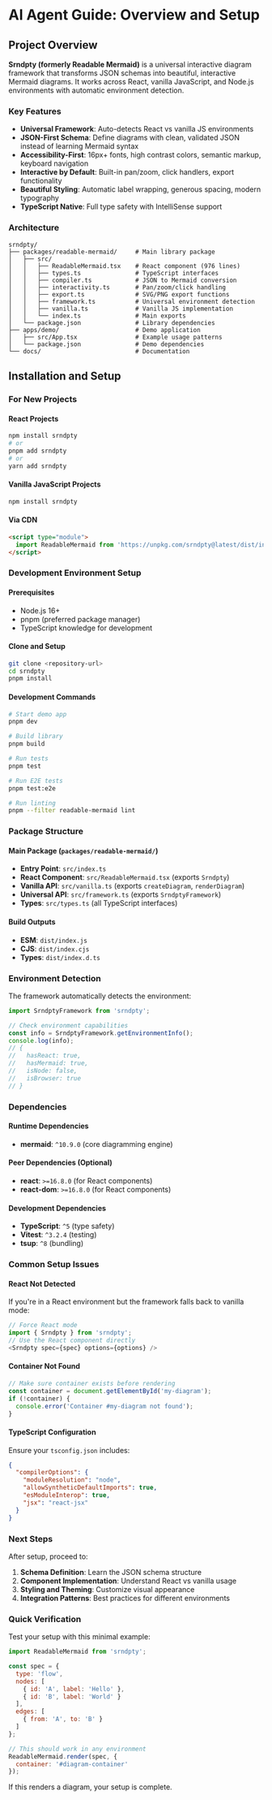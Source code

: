 # AI Agent Guide: Overview and Setup

## Project Overview

**Srndpty (formerly Readable Mermaid)** is a universal interactive diagram framework that transforms JSON schemas into beautiful, interactive Mermaid diagrams. It works across React, vanilla JavaScript, and Node.js environments with automatic environment detection.

### Key Features
- **Universal Framework**: Auto-detects React vs vanilla JS environments
- **JSON-First Schema**: Define diagrams with clean, validated JSON instead of learning Mermaid syntax
- **Accessibility-First**: 16px+ fonts, high contrast colors, semantic markup, keyboard navigation
- **Interactive by Default**: Built-in pan/zoom, click handlers, export functionality
- **Beautiful Styling**: Automatic label wrapping, generous spacing, modern typography
- **TypeScript Native**: Full type safety with IntelliSense support

### Architecture

```
srndpty/
├── packages/readable-mermaid/     # Main library package
│   ├── src/
│   │   ├── ReadableMermaid.tsx    # React component (976 lines)
│   │   ├── types.ts               # TypeScript interfaces
│   │   ├── compiler.ts            # JSON to Mermaid conversion
│   │   ├── interactivity.ts       # Pan/zoom/click handling
│   │   ├── export.ts              # SVG/PNG export functions
│   │   ├── framework.ts           # Universal environment detection
│   │   ├── vanilla.ts             # Vanilla JS implementation
│   │   └── index.ts               # Main exports
│   └── package.json               # Library dependencies
├── apps/demo/                     # Demo application
│   ├── src/App.tsx                # Example usage patterns
│   └── package.json               # Demo dependencies
└── docs/                          # Documentation
```

## Installation and Setup

### For New Projects

#### React Projects
```bash
npm install srndpty
# or
pnpm add srndpty
# or
yarn add srndpty
```

#### Vanilla JavaScript Projects
```bash
npm install srndpty
```

#### Via CDN
```html
<script type="module">
  import ReadableMermaid from 'https://unpkg.com/srndpty@latest/dist/index.js';
</script>
```

### Development Environment Setup

#### Prerequisites
- Node.js 16+
- pnpm (preferred package manager)
- TypeScript knowledge for development

#### Clone and Setup
```bash
git clone <repository-url>
cd srndpty
pnpm install
```

#### Development Commands
```bash
# Start demo app
pnpm dev

# Build library
pnpm build

# Run tests
pnpm test

# Run E2E tests
pnpm test:e2e

# Run linting
pnpm --filter readable-mermaid lint
```

### Package Structure

#### Main Package (`packages/readable-mermaid/`)
- **Entry Point**: `src/index.ts`
- **React Component**: `src/ReadableMermaid.tsx` (exports `Srndpty`)
- **Vanilla API**: `src/vanilla.ts` (exports `createDiagram`, `renderDiagram`)
- **Universal API**: `src/framework.ts` (exports `SrndptyFramework`)
- **Types**: `src/types.ts` (all TypeScript interfaces)

#### Build Outputs
- **ESM**: `dist/index.js`
- **CJS**: `dist/index.cjs`
- **Types**: `dist/index.d.ts`

### Environment Detection

The framework automatically detects the environment:

```typescript
import SrndptyFramework from 'srndpty';

// Check environment capabilities
const info = SrndptyFramework.getEnvironmentInfo();
console.log(info);
// {
//   hasReact: true,
//   hasMermaid: true,
//   isNode: false,
//   isBrowser: true
// }
```

### Dependencies

#### Runtime Dependencies
- **mermaid**: `^10.9.0` (core diagramming engine)

#### Peer Dependencies (Optional)
- **react**: `>=16.8.0` (for React components)
- **react-dom**: `>=16.8.0` (for React components)

#### Development Dependencies
- **TypeScript**: `^5` (type safety)
- **Vitest**: `^3.2.4` (testing)
- **tsup**: `^8` (bundling)

### Common Setup Issues

#### React Not Detected
If you're in a React environment but the framework falls back to vanilla mode:
```javascript
// Force React mode
import { Srndpty } from 'srndpty';
// Use the React component directly
<Srndpty spec={spec} options={options} />
```

#### Container Not Found
```javascript
// Make sure container exists before rendering
const container = document.getElementById('my-diagram');
if (!container) {
  console.error('Container #my-diagram not found');
}
```

#### TypeScript Configuration
Ensure your `tsconfig.json` includes:
```json
{
  "compilerOptions": {
    "moduleResolution": "node",
    "allowSyntheticDefaultImports": true,
    "esModuleInterop": true,
    "jsx": "react-jsx"
  }
}
```

### Next Steps

After setup, proceed to:
1. **Schema Definition**: Learn the JSON schema structure
2. **Component Implementation**: Understand React vs vanilla usage
3. **Styling and Theming**: Customize visual appearance
4. **Integration Patterns**: Best practices for different environments

### Quick Verification

Test your setup with this minimal example:

```javascript
import ReadableMermaid from 'srndpty';

const spec = {
  type: 'flow',
  nodes: [
    { id: 'A', label: 'Hello' },
    { id: 'B', label: 'World' }
  ],
  edges: [
    { from: 'A', to: 'B' }
  ]
};

// This should work in any environment
ReadableMermaid.render(spec, {
  container: '#diagram-container'
});
```

If this renders a diagram, your setup is complete.
